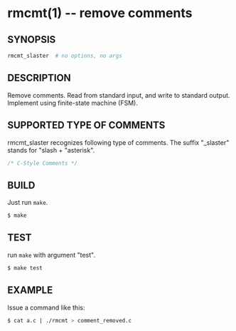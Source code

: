 # rmcmt(1) -- remove comments

## SYNOPSIS
```bash
rmcmt_slaster  # no options, no args
```

## DESCRIPTION
Remove comments.
Read from standard input, and write to standard output.
Implement using finite-state machine (FSM).

## SUPPORTED TYPE OF COMMENTS
rmcmt_slaster recognizes following type of comments. The suffix "_slaster" stands for "slash + "asterisk".
```cpp
/* C-Style Comments */
```

## BUILD
Just run `make`.
```bash
$ make
```

## TEST
run `make` with argument "test".
```bash
$ make test
```

## EXAMPLE
Issue a command like this:
```bash
$ cat a.c | ./rmcmt > comment_removed.c
```
